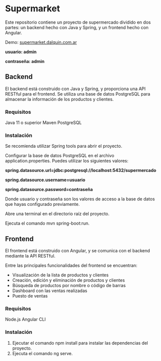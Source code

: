 # Supermarket

Este repositorio contiene un proyecto de supermercado dividido en dos partes: un backend hecho con Java y Spring, y un frontend hecho con Angular.

Demo:  [supermarket.dalquin.com.ar](https://supermarket.dalquin.com.ar)


**usuario: admin**

**contraseña: admin**

## Backend

El backend está construido con Java y Spring, y proporciona una API RESTful para el frontend. Se utiliza una base de datos PostgreSQL para almacenar la información de los productos y clientes.

### Requisitos
Java 11 o superior
Maven
PostgreSQL

### Instalación

Se recomienda utilizar Spring tools para abrir el proyecto. 

Configurar la base de datos PostgreSQL en el archivo application.properties. Puedes utilizar los siguientes valores:

**spring.datasource.url=jdbc:postgresql://localhost:5432/supermercado**
  
**spring.datasource.username=usuario**
  
**spring.datasource.password=contraseña**

Donde usuario y contraseña son los valores de acceso a la base de datos que hayas configurado previamente.

Abre una terminal en el directorio raíz del proyecto.

Ejecuta el comando mvn spring-boot:run.

## Frontend
  
 El frontend está construido con Angular, y se comunica con el backend mediante la API RESTful.
 
 Entre las principales funcionalidades del frontend se encuentran:

* Visualización de la lista de productos y clientes
* Creación, edición y eliminación de productos y clientes
* Búsqueda de productos por nombre o código de barras
* Dashboard con las ventas realizadas
* Puesto de ventas
  
### Requisitos
Node.js
Angular CLI
### Instalación
  
1. Ejecutar el comando npm install para instalar las dependencias del proyecto.
2. Ejecuta el comando ng serve.
